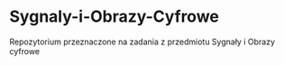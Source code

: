 # Sygnaly-i-Obrazy-Cyfrowe
Repozytorium przeznaczone na zadania z przedmiotu Sygnały i Obrazy cyfrowe
